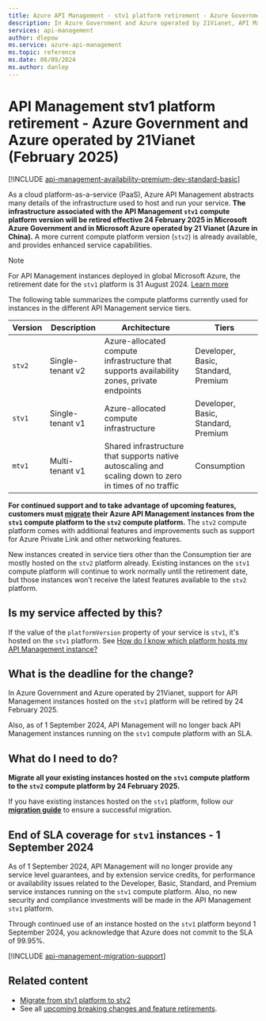 ```yaml
---
title: Azure API Management - stv1 platform retirement - Azure Government, Azure in China (February 2025)
description: In Azure Government and Azure operated by 21Vianet, API Management will retire the stv1 platform effective 24 February 2025. Instances must be migrated to the stv2 platform.
services: api-management
author: dlepow
ms.service: azure-api-management
ms.topic: reference
ms.date: 08/09/2024
ms.author: danlep
---
```


# API Management stv1 platform retirement - Azure Government and Azure operated by 21Vianet  (February 2025)

[!INCLUDE [api-management-availability-premium-dev-standard-basic](../../../includes/api-management-availability-premium-dev-standard-basic.md)]

As a cloud platform-as-a-service (PaaS), Azure API Management abstracts many details of the infrastructure used to host and run your service. **The infrastructure associated with the API Management `stv1` compute platform version will be retired effective 24 February 2025 in Microsoft Azure Government and in Microsoft Azure operated by 21 Vianet (Azure in China).** A more current compute platform version (`stv2`) is already available, and provides enhanced service capabilities.

> [!NOTE]
> For API Management instances deployed in global Microsoft Azure, the retirement date for the `stv1` platform is 31 August 2024. [Learn more](stv1-platform-retirement-august-2024.md)

The following table summarizes the compute platforms currently used for instances in the different API Management service tiers. 

| Version | Description | Architecture | Tiers |
| -------| ----------| ----------- | ---- |
| `stv2` | Single-tenant v2 | Azure-allocated compute infrastructure that supports availability zones, private endpoints | Developer, Basic, Standard, Premium |
| `stv1` |  Single-tenant v1 | Azure-allocated compute infrastructure |  Developer, Basic, Standard, Premium | 
| `mtv1` | Multi-tenant v1 |  Shared infrastructure that supports native autoscaling and scaling down to zero in times of no traffic |  Consumption |

**For continued support and to take advantage of upcoming features, customers must [migrate](../migrate-stv1-to-stv2.md) their Azure API Management instances from the `stv1` compute platform to the `stv2` compute platform.** The `stv2` compute platform comes with additional features and improvements such as support for Azure Private Link and other networking features. 

New instances created in service tiers other than the Consumption tier are mostly hosted on the `stv2` platform already. Existing instances on the `stv1` compute platform will continue to work normally until the retirement date, but those instances won’t receive the latest features available to the `stv2` platform.   

## Is my service affected by this?

If the value of the `platformVersion` property of your service is `stv1`, it's hosted on the `stv1` platform. See [How do I know which platform hosts my API Management instance?](../compute-infrastructure.md#how-do-i-know-which-platform-hosts-my-api-management-instance)

## What is the deadline for the change?

In Azure Government and Azure operated by 21Vianet, support for API Management instances hosted on the `stv1` platform will be retired by 24 February 2025.

Also, as of 1 September 2024, API Management will no longer back API Management instances running on the `stv1` compute platform with an SLA.

## What do I need to do?

**Migrate all your existing instances hosted on the `stv1` compute platform to the `stv2` compute platform by 24 February 2025.**  

If you have existing instances hosted on the `stv1` platform, follow our **[migration guide](../migrate-stv1-to-stv2.md)** to ensure a successful migration. 

## End of SLA coverage for `stv1` instances - 1 September 2024

As of 1 September 2024, API Management will no longer provide any service level guarantees, and by extension service credits, for performance or availability issues related to the Developer, Basic, Standard, and Premium service instances running on the `stv1` compute platform. Also, no new security and compliance investments will be made in the API Management `stv1` platform. 

Through continued use of an instance hosted on the `stv1` platform beyond 1 September 2024, you acknowledge that Azure does not commit to the SLA of 99.95%.


[!INCLUDE [api-management-migration-support](../../../includes/api-management-migration-support.md)]


## Related content

* [Migrate from stv1 platform to stv2](../migrate-stv1-to-stv2.md)
* See all [upcoming breaking changes and feature retirements](overview.md).
